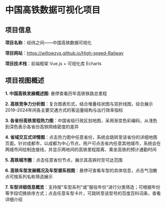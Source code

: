 # 中国高铁数据可视化项目

## 项目信息

**项目名称**：经纬之间——中国高铁数据可视化

**项目网站**：https://willowzys.github.io/High-speed-Railway

**项目技术栈**：前端框架 Vue.js + 可视化库 Echarts

## 项目视图概述

**1. 中国高铁发展概述图**: 悬停查看历年高铁铁路总里程  

**2. 高铁竞争力分析图**：复合图表形式，结合堆叠柱状图与双折线图，综合展示2019–2024年间各主要交通方式的客运量结构与出行效率指标  

**3. 各省份高铁里程热力图**：中国省级行政区划地图，采用渐变色彩编码，从浅色到深色表示各省份高铁网络密度的差异  

**4. 省域交互式详情图**：点击热力图中任意省份，系统会跳转至该省份的详细地图页面，针对成都市，以成都为中心节点，用户可点击省内任意其他城市，系统会在两城市间绘制连接线，并显示两地间的高铁里程距离、乘坐高铁的预计通勤时间  

**5. 高铁城市圈**：点击任意省份节点，展示其高铁时空可达范围  

**6. 高铁车型发展概况及车型谱系视图**：悬停可查看车型的具体信息，点击气泡散点可按系列名称筛选展示  

**7. 车型详细信息概览**：支持按"车型系列"或"服役年份"进行分类筛选；可根据年份等字段切换排序方式；点击任意车型卡片，可跳转至该型号的百度百科词条，查看详细介绍  
